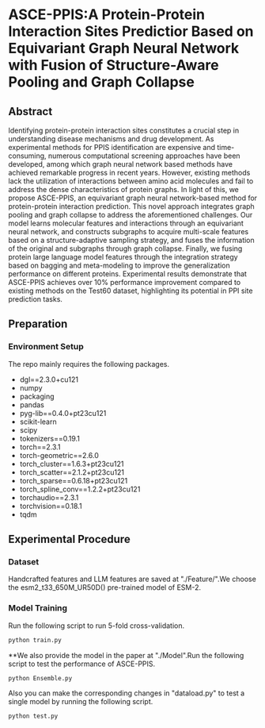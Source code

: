 # ASCE-PPIS:A Protein-Protein Interaction Sites Predictior Based on Equivariant Graph Neural Network with Fusion of Structure-Aware Pooling and Graph Collapse


## Abstract
Identifying protein-protein interaction sites constitutes a crucial step in understanding disease mechanisms and drug development. As experimental methods for PPIS identification are expensive and time-consuming, numerous computational screening approaches have been developed, among which graph neural network based methods have achieved remarkable progress in recent years. However, existing methods lack the utilization of interactions between amino acid molecules and fail to address the dense characteristics of protein graphs. In light of this, we propose ASCE-PPIS, an equivariant graph neural network-based method for protein-protein interaction prediction. This novel approach integrates graph pooling and graph collapse to address the aforementioned challenges. Our model learns molecular features and interactions through an equivariant neural network, and constructs subgraphs to acquire multi-scale features based on a structure-adaptive sampling strategy, and fuses the information of the original and subgraphs through graph collapse. Finally, we fusing protein large language model features through the integration strategy based on bagging and meta-modeling to improve the generalization performance on different proteins. Experimental results demonstrate that ASCE-PPIS achieves over 10% performance improvement compared to existing methods on the Test60 dataset, highlighting its potential in PPI site prediction tasks. 

## Preparation
### Environment Setup
The repo mainly requires the following packages.
+ dgl==2.3.0+cu121
+ numpy
+ packaging
+ pandas
+ pyg-lib==0.4.0+pt23cu121
+ scikit-learn
+ scipy
+ tokenizers==0.19.1
+ torch==2.3.1
+ torch-geometric==2.6.0
+ torch_cluster==1.6.3+pt23cu121
+ torch_scatter==2.1.2+pt23cu121
+ torch_sparse==0.6.18+pt23cu121
+ torch_spline_conv==1.2.2+pt23cu121
+ torchaudio==2.3.1
+ torchvision==0.18.1
+ tqdm

## Experimental Procedure
### Dataset
Handcrafted features and LLM features are saved at "./Feature/".We choose the esm2_t33_650M_UR50D() pre-trained model of ESM-2.

### Model Training
Run the following script to run 5-fold cross-validation.
```python
python train.py 
```
**We also provide the model in the paper at "./Model".Run the following script to test the performance of ASCE-PPIS. </br>
```python
python Ensemble.py 
```
Also you can make the corresponding changes in "dataload.py" to test a single model by running the following script.
```python
python test.py 
```

